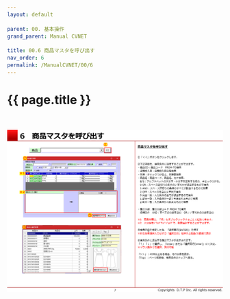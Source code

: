 ```yaml
---
layout: default

parent: 00. 基本操作
grand_parent: Manual CVNET

title: 00.6 商品マスタを呼び出す
nav_order: 6
permalink: /ManualCVNET/00/6
---
```



# {{ page.title }} <br/><br/>




<a href="/img/KihonSousa/KS8.PNG" target="_blank">
<img src="/img/KihonSousa/KS8.PNG" alt="login image"></a>